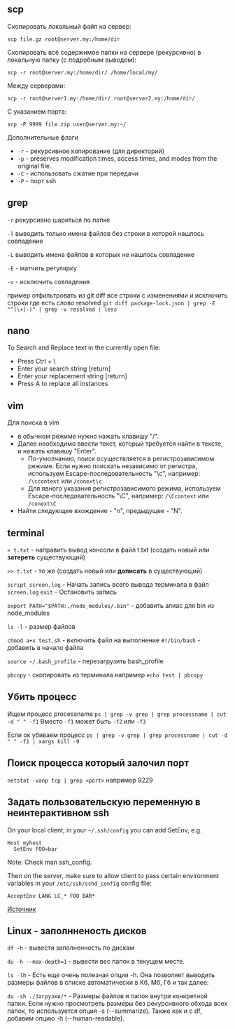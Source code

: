 ## scp
Скопировать локальный файл на сервер:

`scp file.gz root@server.my:/home/dir`

Скопировать всё содержимое папки на сервере (рекурсивно) в локальную папку (с подробным выводом):

`scp -r root@server.my:/home/dir/ /home/local/my/`

Между серверами:

`scp -r root@server1.my:/home/dir/ root@server2.my:/home/dir/`

С указанием порта:

`scp -P 9999 file.zip user@server.my:~/`

Дополнительные флаги
* `-r` - рекурсивное копирование (для директорий)
* `-p` - preserves modification times, access times, and modes from the original file.
* `-C` - использовать сжатие при передачи
* `-P` - порт ssh


## grep
`-r` рекурсивно шариться по папке

`-l` выводить только имена файлов без строки в которой нашлось совпадение

`-L` выводить имена файлов в которых не нашлось совпадение

`-E` - матчить регулярку

`-v` - исключить совпадения

пример отфильтровать из git diff все строки с изменениями и исключить строки где есть слово resolved
`git diff package-lock.json | grep -E "^(\+|-)" | grep -v resolved | less`

## nano
To Search and Replace text in the currently open file:	
* Press Ctrl + \
* Enter your search string [return]
* Enter your replacement string [return]
* Press A to replace all instances


## vim
Для поиска в vim 
* в обычном режиме нужно нажать клавишу "/". 
* Далее необходимо ввести текст, который требуется найти в тексте, и нажать клавишу "Enter". 
	* По-умолчанию, поиск осуществляется в регистрозависимом режиме. Если нужно поискать независимо от регистра, используем Escape-последовательность "\c", например: `/\ccontext` или `/conext\c`
	* Для явного указания регистрозависимого режима, используем Escape-последовательность "\С", например: `/\Сcontext` или `/conext\С`
* Найти следующее вхождение - "n", предыдущее - "N".


## terminal
`> t.txt` - направить вывод консоли в файл t.txt (создать новый или **затереть** существующий)

`>> t.txt` - то же (создать новый или **дописать** в существующий)

`script screen.log` - Начать запись всего вывода терминала в файл `screen.log`
`exit` - Остановить запись

`export PATH="$PATH:./node_modules/.bin"` - добавить алиас для bin из node_modules

`ls -l` - размер файлов

`chmod a+x test.sh` - включить файл на выполнение
`#!/bin/bash` - добавить в начало файла

`source ~/.bash_profile`  - перезагрузить bash_profile

`pbcopy` - скопировать из терминала например `echo test | pbcopy`


## Убить процесс
Ищем процесс processname
`ps | grep -v grep | grep processname | cut -d " " -f1`
Вместо `-f1` может быть `-f2` или `-f3`

Если ок убиваем процесс
`ps | grep -v grep | grep processname | cut -d " " -f1 | xargs kill -9`



## Поиск процесса который залочил порт
`netstat -vanp tcp | grep <port>` <port> например 9229


## Задать пользовательскую переменную в неинтерактивном ssh
On your local client, in your `~/.ssh/config` you can add SetEnv, e.g.
```
Host myhost
  SetEnv FOO=bar
```
Note: Check man ssh_config.

Then on the server, make sure to allow client to pass certain environment variables in your `/etc/ssh/sshd_config` config file:
```
AcceptEnv LANG LC_* FOO BAR*
```
[Источник](https://superuser.com/a/1447790)


## Linux - заполнненость дисков
`df -h` - вывести заполненность по дискам

`du -h --max-depth=1` - вывести вес папок в текущем месте.

`ls -lh` - Есть еще очень полезная опция -h. Она позволяет выводить размеры файлов в списке автоматически в Кб, Мб, Гб и так далее:

`du -sh ./Загрузки/*` - Размеры файлов и папок внутри конкретной папки. Если нужно просмотреть размеры без рекурсивного обхода всех папок, то используется опция -s (--summarize). Также как и с df, добавим опцию -h (--human-readable).
